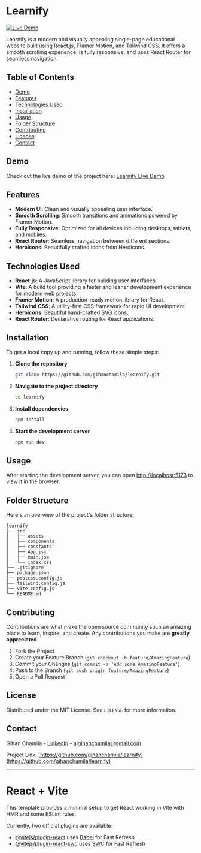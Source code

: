 # Learnify

[![Live Demo](https://img.shields.io/badge/Live-Demo-brightgreen)](https://gihanchamila.github.io/learnify/)

Learnify is a modern and visually appealing single-page educational website built using React.js, Framer Motion, and Tailwind CSS. It offers a smooth scrolling experience, is fully responsive, and uses React Router for seamless navigation.

## Table of Contents

- [Demo](#demo)
- [Features](#features)
- [Technologies Used](#technologies-used)
- [Installation](#installation)
- [Usage](#usage)
- [Folder Structure](#folder-structure)
- [Contributing](#contributing)
- [License](#license)
- [Contact](#contact)

## Demo

Check out the live demo of the project here: [Learnify Live Demo](https://gihanchamila.github.io/learnify/)

## Features

- **Modern UI**: Clean and visually appealing user interface.
- **Smooth Scrolling**: Smooth transitions and animations powered by Framer Motion.
- **Fully Responsive**: Optimized for all devices including desktops, tablets, and mobiles.
- **React Router**: Seamless navigation between different sections.
- **Heroicons**: Beautifully crafted icons from Heroicons.

## Technologies Used

- **React.js**: A JavaScript library for building user interfaces.
- **Vite**: A build tool providing a faster and leaner development experience for modern web projects.
- **Framer Motion**: A production-ready motion library for React.
- **Tailwind CSS**: A utility-first CSS framework for rapid UI development.
- **Heroicons**: Beautiful hand-crafted SVG icons.
- **React Router**: Declarative routing for React applications.

## Installation

To get a local copy up and running, follow these simple steps:

1. **Clone the repository**
    ```sh
    git clone https://github.com/gihanchamila/learnify.git
    ```
2. **Navigate to the project directory**
    ```sh
    cd learnify
    ```
3. **Install dependencies**
    ```sh
    npm install
    ```
4. **Start the development server**
    ```sh
    npm run dev
    ```

## Usage

After starting the development server, you can open [http://localhost:5173](http://localhost:5173) to view it in the browser.

## Folder Structure

Here's an overview of the project's folder structure:

```
learnify
├── src
│   ├── assets
│   ├── components
│   ├── constants
│   ├── App.jsx
│   ├── main.jsx
│   └── index.css
├── .gitignore
├── package.json
├── postcss.config.js
├── tailwind.config.js
├── vite.config.js
└── README.md
```

## Contributing

Contributions are what make the open source community such an amazing place to learn, inspire, and create. Any contributions you make are **greatly appreciated**.

1. Fork the Project
2. Create your Feature Branch (`git checkout -b feature/AmazingFeature`)
3. Commit your Changes (`git commit -m 'Add some AmazingFeature'`)
4. Push to the Branch (`git push origin feature/AmazingFeature`)
5. Open a Pull Request

## License

Distributed under the MIT License. See `LICENSE` for more information.

## Contact

Gihan Chamila - [LinkedIn](https://www.linkedin.com/in/gihanchamila) - algihanchamila@gmail.com

Project Link: [https://github.com/gihanchamila/learnify](https://github.com/gihanchamila/learnify)

---
# React + Vite

This template provides a minimal setup to get React working in Vite with HMR and some ESLint rules.

Currently, two official plugins are available:

- [@vitejs/plugin-react](https://github.com/vitejs/vite-plugin-react/blob/main/packages/plugin-react/README.md) uses [Babel](https://babeljs.io/) for Fast Refresh
- [@vitejs/plugin-react-swc](https://github.com/vitejs/vite-plugin-react-swc) uses [SWC](https://swc.rs/) for Fast Refresh
